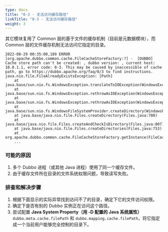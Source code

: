 ```yaml
---
type: docs
title: "0-3 - 无法访问缓存路径"
linkTitle: "0-3 - 无法访问缓存路径"
weight: 3
---
```


其它模块复用了 Common 层的基于文件的缓存机制（目前是元数据模块），而 Common 层的文件缓存机制无法访问它指定的目录。

```
2022-08-29 00:35:00,189 ERROR [org.apache.dubbo.common.cache.FileCacheStoreFactory:?] -  [DUBBO] Cache store path can't be created: , dubbo version: , current host: 10.0.1.1, error code: 0-3. This may be caused by inaccessible of cache path, go to https://dubbo.apache.org/faq/0/3 to find instructions. 
java.nio.file.FileAlreadyExistsException: [Path]
	at java.base/sun.nio.fs.WindowsException.translateToIOException(WindowsException.java:87)
	at java.base/sun.nio.fs.WindowsException.rethrowAsIOException(WindowsException.java:103)
	at java.base/sun.nio.fs.WindowsException.rethrowAsIOException(WindowsException.java:108)
	at java.base/sun.nio.fs.WindowsFileSystemProvider.createDirectory(WindowsFileSystemProvider.java:521)
	at java.base/java.nio.file.Files.createDirectory(Files.java:700)
	at java.base/java.nio.file.Files.createAndCheckIsDirectory(Files.java:807)
	at java.base/java.nio.file.Files.createDirectories(Files.java:753)
	at org.apache.dubbo.common.cache.FileCacheStoreFactory.getInstance(FileCacheStoreFactory.java:90)
	...
```

### 可能的原因
1. 多个 Dubbo 进程（或其他 Java 进程）使用了同一个缓存文件。
2. 由于缓存文件所在目录的文件系统权限问题，导致读写失败。

### 排查和解决步骤
1. 根据下面显示的实际异常找到访问不了的目录，确定下它的文件访问权限。
2. 确定下是否有别的 Dubbo 实例正在访问这个路径。 
3. 尝试配置 **Java System Property（用 -D 配置的 Java 系统属性）** `dubbo.meta.cache.filePath` 和 `dubbo.mapping.cache.filePath`，将它指定成一个当前用户能够完全控制的目录下。

